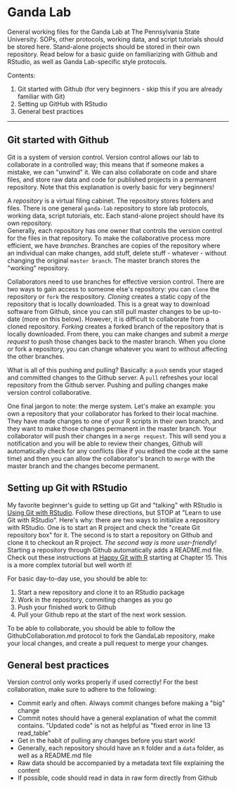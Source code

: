 # Ganda Lab 

General working files for the Ganda Lab at The Pennsylvania State University. SOPs, other protocols, working data, and script tutorials should be stored here. Stand-alone projects should be stored in their own repository. Read below for a basic guide on familiarizing with Github and RStudio, as well as Ganda Lab-specific style protocols.  

Contents:  
1. Git started with Github (for very beginners - skip this if you are already familiar with Git)
2. Setting up GitHub with RStudio
3. General best practices
---  


## Git started with Github  

Git is a system of version control. Version control allows our lab to collaborate in a controlled way; this means that if someone makes a mistake, we can "unwind" it. We can also collaborate on code and share files, and store raw data and code for published projects in a permanent repository. Note that this explanation is overly basic for very beginners!  

A *repository* is a virtual filing cabinet. The repository stores folders and files. There is one general `ganda-lab` repository to store lab protocols, working data, script tutorials, etc. Each stand-alone project should have its own repository.  
Generally, each repository has one owner that controls the version control for the files in that repository. To make the collaborative process more efficient, we have *branches*. Branches are copies of the repository where an individual can make changes, add stuff, delete stuff - whatever - without changing the original `master branch`. The master branch stores the "working" repository.  

Collaborators need to use branches for effective version control. There are two ways to gain access to someone else's repository: you can `clone` the repository or `fork` the respository. *Cloning* creates a static copy of the repository that is locally downloaded. This is a great way to download software from Github, since you can still pull master changes to be up-to-date (more on this below). However, it is difficult to collaborate from a cloned repository. *Forking* creates a forked branch of the repository that is locally downloaded. From there, you can make changes and submit a *merge request* to push those changes back to the master branch. When you clone or fork a repository, you can change whatever you want to without affecting the other branches. 

What is all of this pushing and pulling? Basically: a `push` sends your staged and committed changes to the Github server. A `pull` refreshes your local repository from the Github server. Pushing and pulling changes make version control collaborative.

One final jargon to note: the merge system. Let's make an example: you own a repository that your collaborator has forked to their local machine. They have made changes to one of your R scripts in their own branch, and they want to make those changes permanent in the master branch. Your collaborator will push their changes in a `merge request`. This will send you a notification and you will be able to review their changes, Github will automatically check for any conflicts (like if you edited the code at the same time) and then you can allow the collaborator's branch to `merge` with the master branch and the changes become permanent.  

## Setting up Git with RStudio

My favorite beginner's guide to setting up Git and "talking" with RStudio is [Using Git with RStudio](https://jennybc.github.io/2014-05-12-ubc/ubc-r/session03_git.html). Follow these directions, but STOP at "Learn to use Git with RStudio". Here's why: there are two ways to initialize a repository with RStudio. One is to start an R project and check the "create Git repository box" for it. The second is to start a repository on Github and clone it to checkout an R project. *The second way is more user-friendly!* Starting a repository through Github automatically adds a README.md file. Check out these instructions at [Happy Git with R](https://happygitwithr.com) starting at Chapter 15. This is a more complex tutorial but well worth it!

For basic day-to-day use, you should be able to:  
1. Start a new repository and clone it to an RStudio package
2. Work in the repository, commiting changes as you go
3. Push your finished work to Github 
4. Pull your Github repo at the start of the next work session. 

To be able to collaborate, you should be able to follow the GithubCollaboration.md protocol to fork the GandaLab repository, make your local changes, and create a pull request to merge your changes.

## General best practices

Version control only works properly if used correctly! For the best collaboration, make sure to adhere to the following:  

* Commit early and often. Always commit changes before making a "big" change 
* Commit notes should have a general explanation of what the commit contains. "Updated code" is not as helpful as "fixed error in line 13 read_table"
* Get in the habit of pulling any changes before you start work! 
* Generally, each repository should have an `R` folder and a `data` folder, as well as a README.md file
* Raw data should be accompanied by a metadata text file explaining the content
* If possible, code should read in data in raw form directly from Github 




